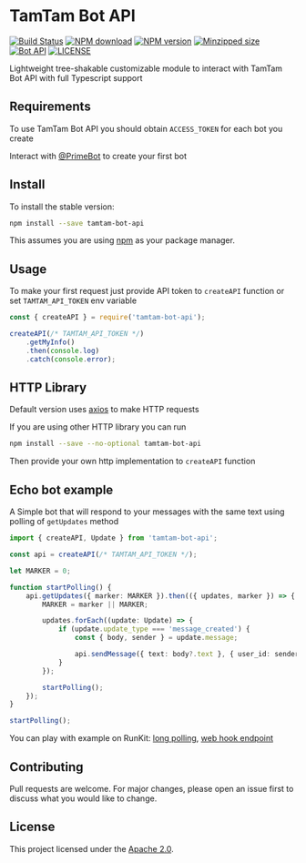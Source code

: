 # TamTam Bot API

[![Build Status](https://travis-ci.com/twister55/tamtam-bot-api.svg?branch=master)](https://travis-ci.com/twister55/tamtam-bot-api)
[![NPM download](https://img.shields.io/npm/dt/tamtam-bot-api?style=flat)](https://www.npmjs.com/package/tamtam-bot-api)
[![NPM version](https://img.shields.io/npm/v/tamtam-bot-api?style=flat)](https://www.npmjs.com/package/tamtam-bot-api)
[![Minzipped size](https://img.shields.io/bundlephobia/minzip/tamtam-bot-api?style=flat)](https://bundlephobia.com/result?p=tamtam-bot-api)
[![Bot API](https://img.shields.io/badge/TamTam%20Bot%20API-v0.3.0-blue)](https://dev.tamtam.chat)
[![LICENSE](https://img.shields.io/npm/l/tamtam-bot-api?type=flat)](https://github.com/twister55/tamtam-bot-api/blob/master/LICENSE)

Lightweight tree-shakable customizable module to interact with TamTam Bot API with full Typescript support 

## Requirements

To use TamTam Bot API you should obtain `ACCESS_TOKEN` for each bot you create

Interact with [@PrimeBot](http://tt.me/primebot) to create your first bot

## Install

To install the stable version:

```bash
npm install --save tamtam-bot-api
```

This assumes you are using [npm](https://www.npmjs.com/) as your package manager.

## Usage

To make your first request just provide API token to `createAPI` function or set `TAMTAM_API_TOKEN` env variable

```js
const { createAPI } = require('tamtam-bot-api');

createAPI(/* TAMTAM_API_TOKEN */)
    .getMyInfo()
    .then(console.log)
    .catch(console.error);
```

## HTTP Library

Default version uses [axios](https://www.npmjs.com/package/axios) to make HTTP requests

If you are using other HTTP library you can run
 
```bash
npm install --save --no-optional tamtam-bot-api
```

Then provide your own http implementation to `createAPI` function

## Echo bot example

A Simple bot that will respond to your messages with the same text using polling of `getUpdates` method

```typescript
import { createAPI, Update } from 'tamtam-bot-api';

const api = createAPI(/* TAMTAM_API_TOKEN */);

let MARKER = 0;

function startPolling() {
    api.getUpdates({ marker: MARKER }).then(({ updates, marker }) => {
        MARKER = marker || MARKER;

        updates.forEach((update: Update) => {
            if (update.update_type === 'message_created') {
                const { body, sender } = update.message;

                api.sendMessage({ text: body?.text }, { user_id: sender?.user_id });
            }
        });

        startPolling();
    });
}

startPolling();
```

You can play with example on RunKit: [long polling](https://runkit.com/twister55/tamtam-echo-bot), [web hook endpoint](https://runkit.com/twister55/tamtam-echo-bot-web-hook)

## Contributing

Pull requests are welcome. For major changes, please open an issue first to discuss what you would like to change.

## License

This project licensed under the [Apache 2.0](https://www.apache.org/licenses/LICENSE-2.0).
